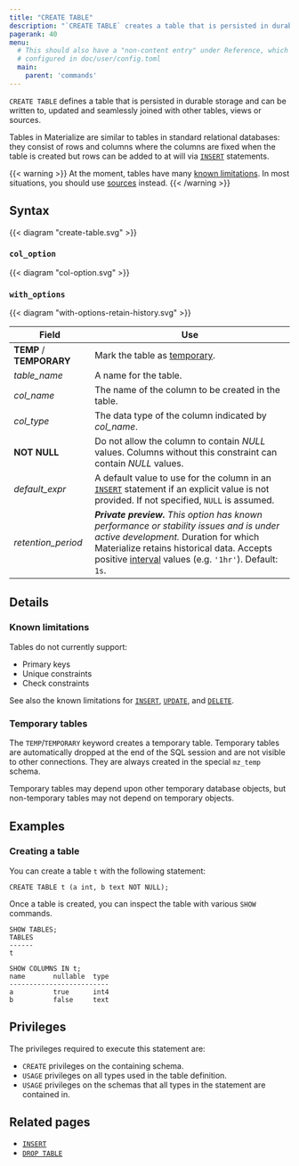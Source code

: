 ```yaml
---
title: "CREATE TABLE"
description: "`CREATE TABLE` creates a table that is persisted in durable storage."
pagerank: 40
menu:
  # This should also have a "non-content entry" under Reference, which is
  # configured in doc/user/config.toml
  main:
    parent: 'commands'
---
```


`CREATE TABLE` defines a table that is persisted in durable storage and can be
written to, updated and seamlessly joined with other tables, views or sources.

Tables in Materialize are similar to tables in standard relational databases:
they consist of rows and columns where the columns are fixed when the table is
created but rows can be added to at will via [`INSERT`](../insert) statements.

{{< warning >}}
At the moment, tables have many [known limitations](#known-limitations). In most
situations, you should use [sources](/sql/create-source) instead.
{{< /warning >}}

[//]: # "TODO(morsapaes) Bring back When to use a table? once there's more
clarity around best practices."

## Syntax

{{< diagram "create-table.svg" >}}

### `col_option`

{{< diagram "col-option.svg" >}}

### `with_options`

{{< diagram "with-options-retain-history.svg" >}}

Field | Use
------|-----
**TEMP** / **TEMPORARY** | Mark the table as [temporary](#temporary-tables).
_table&lowbar;name_ | A name for the table.
_col&lowbar;name_ | The name of the column to be created in the table.
_col&lowbar;type_ | The data type of the column indicated by _col&lowbar;name_.
**NOT NULL** | Do not allow the column to contain _NULL_ values. Columns without this constraint can contain _NULL_ values.
*default_expr* | A default value to use for the column in an [`INSERT`](/sql/insert) statement if an explicit value is not provided. If not specified, `NULL` is assumed.
_retention_period_ | ***Private preview.** This option has known performance or stability issues and is under active development.* Duration for which Materialize retains historical data. Accepts positive [interval](/sql/types/interval/) values (e.g. `'1hr'`). Default: `1s`.

## Details

### Known limitations

Tables do not currently support:

- Primary keys
- Unique constraints
- Check constraints

See also the known limitations for [`INSERT`](../insert#known-limitations),
[`UPDATE`](../update#known-limitations), and [`DELETE`](../delete#known-limitations).

### Temporary tables

The `TEMP`/`TEMPORARY` keyword creates a temporary table. Temporary tables are
automatically dropped at the end of the SQL session and are not visible to other
connections. They are always created in the special `mz_temp` schema.

Temporary tables may depend upon other temporary database objects, but non-temporary
tables may not depend on temporary objects.

## Examples

### Creating a table

You can create a table `t` with the following statement:

```mzsql
CREATE TABLE t (a int, b text NOT NULL);
```

Once a table is created, you can inspect the table with various `SHOW` commands.

```mzsql
SHOW TABLES;
TABLES
------
t

SHOW COLUMNS IN t;
name       nullable  type
-------------------------
a          true      int4
b          false     text
```

## Privileges

The privileges required to execute this statement are:

- `CREATE` privileges on the containing schema.
- `USAGE` privileges on all types used in the table definition.
- `USAGE` privileges on the schemas that all types in the statement are contained in.

## Related pages

- [`INSERT`](../insert)
- [`DROP TABLE`](../drop-table)
